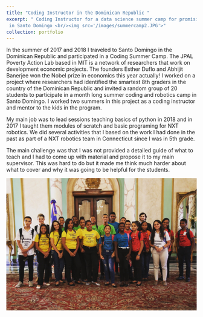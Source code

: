 ```yaml
---
title: "Coding Instructor in the Dominican Republic "
excerpt: " Coding Instructor for a data science summer camp for promising students
 in Santo Domingo <br/><img src='/images/summercamp2.JPG'>"
collection: portfolio
---
```

In the summer of 2017 and 2018 I traveled to Santo Domingo in the Dominican Republic and participated in a Coding Summer Camp. The JPAL Poverty Action Lab based in MIT is a network of researchers that work on development economic projects. The founders Esther Duflo and Abhijit Banerjee won the Nobel prize in economics this year actually! I worked on a project where researchers had identified the smartest 8th graders in the country of the Dominican Republic and invited a random group of 20 students to participate in a month long summer coding and robotics camp in Santo Domingo. I worked two summers in this project as a coding instructor and mentor to the kids in the program.

My main job was to lead sessions teaching basics of python in 2018 and in 2017 I taught them modules of scratch and basic programing for NXT robotics. We did several activities that I based on the work I had done in the past as part of a NXT robotics team in Connecticut since I was in 5th grade.  

The main challenge was that I was not provided a detailed guide of what to teach and I had to come up with material and propose it to my main supervisor. This was hard to do but it made me think much harder about what to cover and why it was going to be helpful for the students.


<img src="/images/summercamp1.JPG"
     alt="Presidential Palace Visit"
     style="float: left; margin-right: 10px;" />
<!--
<img src="/images/summercamp2.JPG"
     alt="Competition Day"
          style="float: left; margin-right: 10px;" /> -->
